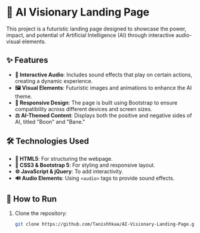 # 🤖 AI Visionary Landing Page

This project is a futuristic landing page designed to showcase the power, impact, and potential of Artificial Intelligence (AI) through interactive audio-visual elements.

## ✨ Features
- **🎵 Interactive Audio**: Includes sound effects that play on certain actions, creating a dynamic experience.
- **🖼️ Visual Elements**: Futuristic images and animations to enhance the AI theme.
- **📱 Responsive Design**: The page is built using Bootstrap to ensure compatibility across different devices and screen sizes.
- **⚖️ AI-Themed Content**: Displays both the positive and negative sides of AI, titled "Boon" and "Bane."

## 🛠️ Technologies Used
- **📝 HTML5**: For structuring the webpage.
- **🎨 CSS3 & Bootstrap 5**: For styling and responsive layout.
- **⚙️ JavaScript & jQuery**: To add interactivity.
- **🔊 Audio Elements**: Using `<audio>` tags to provide sound effects.

## 🚀 How to Run
1. Clone the repository:
   ```bash
   git clone https://github.com/Tanishhkaa/AI-Visionary-Landing-Page.git
